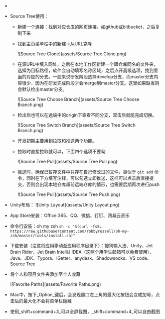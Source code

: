 * 
  
* Source Tree使用：
  
  * 新建一个连接：找到对应仓库的网页连接，如github或bitbucket，之后复制下来
  
  * 找到主页菜单栏中的新建->从URL克隆
  
    ![Source Tree Clone](assets/Source Tree Clone.png)
  
  * 在源URL中填入网址，之后在本地工作区新建一个跟仓库同名的文件夹，选择为目标路径，软件会自动填写名称区域，之后点开高级选项，找到里面的对应的分支。一般来说研发阶段选择develop分支，而master分支内容很少，因为在研发完成阶段才会merge到master分支。这里如果缺省则会默认检出master分支。
  
    ![Source Tree Choose Branch](assets/Source Tree Choose Branch.png)
  
  * 检出后也可以在远端中的origin下查看不同分支，双击后就能完成切换。
  
    ![Source Tree Switch Branch](assets/Source Tree Switch Branch.png)
  
  * 开发初期主要用到拉取和推送两个功能。
  
  * 拉取时直接拉取就可以，下面四个选项不要勾
  
    ![Source Tree Pull](assets/Source Tree Pull.png)
  
  * 推送时，确保已暂存文件中只存在自己修改过的文件，类似于 `git add` 命令，同时在下方填写注释，可以勾选立即推送，这样可以点击后直接提交，否则会出现本地仓库超前远端仓库的情形，也需要后期再次进行push
  
    ![Source Tree Pull](assets/Source Tree Push.png)
  
    
  
* Unity布局：
	![Unity Layout](assets/Unity Layout.png)
	
* App Store安装：Office 365、QQ、微信、钉钉、网易云音乐

* 命令行安装：oh my zsh `sh -c "$(curl -fsSL https://raw.githubusercontent.com/robbyrussell/oh-my-zsh/master/tools/install.sh)"`

* 下载安装（注意将应用移动至应用程序目录下）：搜狗输入法、Unity、Jet Brain Rider、Jet Brain IntelliJ IDEA（这两个用学生邮箱可以免费使用）、Java、JDK、Typora、iGetter、anydesk、Shadowsocks、VS code、Source Tree

* 将个人和项目文件夹添加至个人收藏

  ![Favorite Paths](assets/Favorite Paths.png)

* Mac中，按下_Option_键后，会发现窗口左上角的最大化按钮会变成加号，点击后的最大化不会将菜单栏隐藏

* 使用_shift+command+3_可以全屏截图，_shift+command+4_可以自由截图